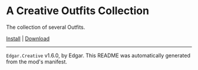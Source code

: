 # A Creative Outfits Collection

The collection of several Outfits.

[Install](https://hitman-resources.netlify.app/smf-install-link/https://github.com/Tushar99991/Edgar-Creative/releases/latest/download/mod.framework.zip) | [Download](https://github.com/Tushar99991/Edgar-Creative/releases/latest/download/mod.framework.zip)

---

`Edgar.Creative` v1.6.0, by Edgar. This README was automatically generated from the mod's manifest.
